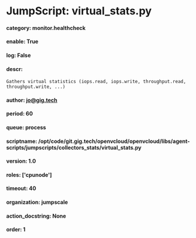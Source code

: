 
# JumpScript: virtual_stats.py
        
#### category: monitor.healthcheck
#### enable: True
#### log: False
#### descr: 
```
Gathers virtual statistics (iops.read, iops.write, throughput.read, throughput.write, ...)

```
#### author: jo@gig.tech
#### period: 60
#### queue: process
#### scriptname: /opt/code/git.gig.tech/openvcloud/openvcloud/libs/agent-scripts/jumpscripts/collectors_stats/virtual_stats.py
#### version: 1.0
#### roles: ['cpunode']
#### timeout: 40
#### organization: jumpscale
#### action_docstring: None
#### order: 1